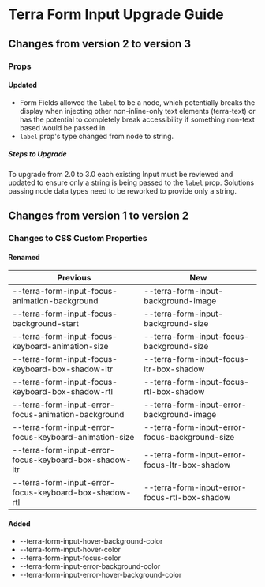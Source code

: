 # Terra Form Input Upgrade Guide

## Changes from version 2 to version 3

### Props

#### Updated
* Form Fields allowed the `label` to be a node, which potentially breaks the display when injecting other non-inline-only text elements (terra-text) or has the potential to completely break accessibility if something non-text based would be passed in.
* `label` prop's type changed from node to string.

##### Steps to Upgrade
To upgrade from 2.0 to 3.0 each existing Input must be reviewed and updated to ensure only a string is being passed to the `label` prop. Solutions passing node data types need to be reworked to provide only a string.

## Changes from version 1 to version 2

### Changes to CSS Custom Properties

#### Renamed
| Previous | New |
|-|-|
| --terra-form-input-focus-animation-background | --terra-form-input-background-image |
| --terra-form-input-focus-background-start | --terra-form-input-background-size |
| --terra-form-input-focus-keyboard-animation-size | --terra-form-input-focus-background-size |
| --terra-form-input-focus-keyboard-box-shadow-ltr | --terra-form-input-focus-ltr-box-shadow |
| --terra-form-input-focus-keyboard-box-shadow-rtl | --terra-form-input-focus-rtl-box-shadow |
| --terra-form-input-error-focus-animation-background | --terra-form-input-error-background-image |
| --terra-form-input-error-focus-keyboard-animation-size | --terra-form-input-error-focus-background-size |
| --terra-form-input-error-focus-keyboard-box-shadow-ltr | --terra-form-input-error-focus-ltr-box-shadow |
| --terra-form-input-error-focus-keyboard-box-shadow-rtl | --terra-form-input-error-focus-rtl-box-shadow |

#### Added
* --terra-form-input-hover-background-color
* --terra-form-input-hover-color
* --terra-form-input-focus-color
* --terra-form-input-error-background-color
* --terra-form-input-error-hover-background-color
